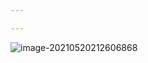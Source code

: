 ```yaml
---

---
```






![image-20210520212606868](https://gitee.com/wanwanzh/imagebed-windows/raw/master/pictures/image-20210520212606868.png) 